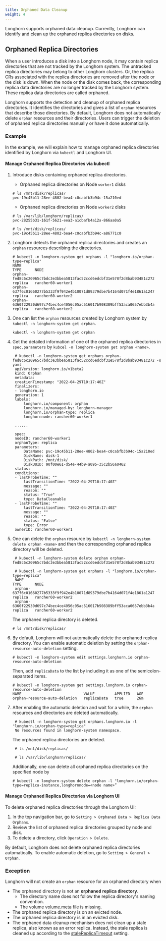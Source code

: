 ```yaml
---
title: Orphaned Data Cleanup
weight: 4
---
```


Longhorn supports orphaned data cleanup. Currently, Longhorn can identify and clean up the orphaned replica directories on disks.

## Orphaned Replica Directories

When a user introduces a disk into a Longhorn node, it may contain replica directories that are not tracked by the Longhorn system. The untracked replica directories may belong to other Longhorn clusters. Or, the replica CRs associated with the replica directories are removed after the node or the disk is down. When the node or the disk comes back, the corresponding replica data directories are no longer tracked by the Longhorn system. These replica data directories are called orphaned.

Longhorn supports the detection and cleanup of orphaned replica directories. It identifies the directories and gives a list of `orphan` resources that describe those directories. By default, Longhorn does not automatically delete `orphan` resources and their directories. Users can trigger the deletion of orphaned replica directories manually or have it done automatically.

### Example

In the example, we will explain how to manage orphaned replica directories identified by Longhorn via `kubectl` and Longhorn UI.

#### Manage Orphaned Replica Directories via kubectl

1. Introduce disks containing orphaned replica directories.
   - Orphaned replica directories on Node `worker1` disks
    ```
    # ls /mnt/disk/replicas/
    pvc-19c45b11-28ee-4802-bea4-c0cabfb3b94c-15a210ed
    ```
   - Orphaned replica directories on Node `worker2` disks
    ```
    # ls /var/lib/longhorn/replicas/
    pvc-28255b31-161f-5621-eea3-a1cbafb4a12a-866aa0a5

    # ls /mnt/disk/replicas/
    pvc-19c45b11-28ee-4802-bea4-c0cabfb3b94c-a86771c0
    ```

2. Longhorn detects the orphaned replica directories and creates an `orphan` resources describing the directories.
    ```
    # kubectl -n longhorn-system get orphans -l "longhorn.io/orphan-type=replica"
    NAME                                                                      TYPE      NODE
    orphan-fed8c6c20965c7bdc3e3bbea5813fac52ccd6edcbf31e578f2d8bab93481c272   replica   rancher60-worker1
    orphan-637f6c01660277b5333f9f942e4b10071d89379dbe7b4164d071f4e1861a1247   replica   rancher60-worker2
    orphan-6360f22930d697c74bec4ce4056c05ac516017b908389bff53aca0657ebb3b4a   replica   rancher60-worker2
    ```

3. One can list the `orphan` resources created by Longhorn system by `kubectl -n longhorn-system get orphan`.
    ```
    kubectl -n longhorn-system get orphan
    ```

4. Get the detailed information of one of the orphaned replica directories in `spec.parameters` by `kubcel -n longhorn-system get orphan <name>`.
   ```
    # kubectl -n longhorn-system get orphans orphan-fed8c6c20965c7bdc3e3bbea5813fac52ccd6edcbf31e578f2d8bab93481c272 -o yaml
    apiVersion: longhorn.io/v1beta2
    kind: Orphan
    metadata:
    creationTimestamp: "2022-04-29T10:17:40Z"
    finalizers:
    - longhorn.io
    generation: 1
    labels:
        longhorn.io/component: orphan
        longhorn.io/managed-by: longhorn-manager
        longhorn.io/orphan-type: replica
        longhornnode: rancher60-worker1

    ......

    spec:
    nodeID: rancher60-worker1
    orphanType: replica
    parameters:
        DataName: pvc-19c45b11-28ee-4802-bea4-c0cabfb3b94c-15a210ed
        DiskName: disk-1
        DiskPath: /mnt/disk/
        DiskUUID: 90f00e61-d54e-44b9-a095-35c2b56a0462
    status:
    conditions:
    - lastProbeTime: ""
        lastTransitionTime: "2022-04-29T10:17:40Z"
        message: ""
        reason: ""
        status: "True"
        type: DataCleanable
    - lastProbeTime: ""
        lastTransitionTime: "2022-04-29T10:17:40Z"
        message: ""
        reason: ""
        status: "False"
        type: Error
    ownerID: rancher60-worker1
   ```

5. One can delete the `orphan` resource by `kubectl -n longhorn-system delete orphan <name>` and then the corresponding orphaned replica directory will be deleted.
   ```
    # kubectl -n longhorn-system delete orphan orphan-fed8c6c20965c7bdc3e3bbea5813fac52ccd6edcbf31e578f2d8bab93481c272

    # kubectl -n longhorn-system get orphans -l "longhorn.io/orphan-type=replica"
    NAME                                                                      TYPE      NODE
    orphan-637f6c01660277b5333f9f942e4b10071d89379dbe7b4164d071f4e1861a1247   replica   rancher60-worker2
    orphan-6360f22930d697c74bec4ce4056c05ac516017b908389bff53aca0657ebb3b4a   replica   rancher60-worker2
   ```

    The orphaned replica directory is deleted.
    ```
    # ls /mnt/disk/replicas/

    ```

6. By default, Longhorn will not automatically delete the orphaned replica directory. You can enable automatic deletion by setting the `orphan-resource-auto-deletion` setting.
    ```
    # kubectl -n longhorn-system edit settings.longhorn.io orphan-resource-auto-deletion
    ```
    Then, add `replicaData` to the list by including it as one of the semicolon-separated items.

    ```
    # kubectl -n longhorn-system get settings.longhorn.io orphan-resource-auto-deletion
    NAME                            VALUE         APPLIED   AGE
    orphan-resource-auto-deletion   replicaData   true      26m
    ```

7. After enabling the automatic deletion and wait for a while, the `orphan` resources and directories are deleted automatically.
   ```
    # kubectl -n longhorn-system get orphans.longhorn.io -l "longhorn.io/orphan-type=replica"
    No resources found in longhorn-system namespace.
   ```
   The orphaned replica directories are deleted.
   ```
    # ls /mnt/disk/replicas/

    # ls /var/lib/longhorn/replicas/

   ```

    Additionally, one can delete all orphaned replica directories on the specified node by
    ```
    # kubectl -n longhorn-system delete orphan -l "longhorn.io/orphan-type=replica-instance,longhornnode=<node name>”
    ```

#### Manage Orphaned Replica Directories via Longhorn UI

To delete orphaned replica directories through the Longhorn UI:

1. In the top navigation bar, go to `Setting > Orphaned Data > Replica Data Orphans`.
2. Review the list of orphaned replica directories grouped by node and disk.
3. To delete a directory, click `Operation > Delete`.

By default, Longhorn does not delete orphaned replica directories automatically. To enable automatic deletion, go to `Setting > General > Orphan`.

### Exception
Longhorn will not create an `orphan` resource for an orphaned directory when

- The orphaned directory is not an **orphaned replica directory**.
  - The directory name does not follow the replica directory's naming convention.
  - The volume volume.meta file is missing.
- The orphaned replica directory is on an evicted node.
- The orphaned replica directory is in an evicted disk.
- The orphaned data cleanup mechanism does not clean up a stale replica, also known as an error replica. Instead, the stale replica is cleaned up according to the [staleReplicaTimeout](../../../nodes-and-volumes/volumes/create-volumes/#creating-longhorn-volumes-with-kubectl) setting.
